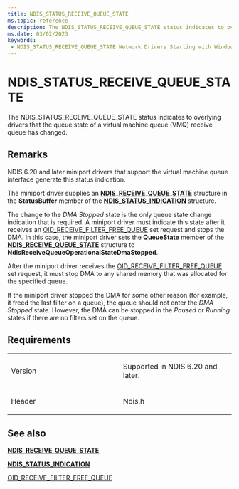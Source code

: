 ```yaml
---
title: NDIS_STATUS_RECEIVE_QUEUE_STATE
ms.topic: reference
description: The NDIS_STATUS_RECEIVE_QUEUE_STATE status indicates to overlying drivers that the queue state of a virtual machine queue (VMQ) receive queue has changed.
ms.date: 03/02/2023
keywords:
 - NDIS_STATUS_RECEIVE_QUEUE_STATE Network Drivers Starting with Windows Vista
---
```


# NDIS\_STATUS\_RECEIVE\_QUEUE\_STATE


The NDIS\_STATUS\_RECEIVE\_QUEUE\_STATE status indicates to overlying drivers that the queue state of a virtual machine queue (VMQ) receive queue has changed.

## Remarks

NDIS 6.20 and later miniport drivers that support the virtual machine queue interface generate this status indication.

The miniport driver supplies an [**NDIS\_RECEIVE\_QUEUE\_STATE**](/windows-hardware/drivers/ddi/ndis/ns-ndis-_ndis_receive_queue_state) structure in the **StatusBuffer** member of the [**NDIS\_STATUS\_INDICATION**](/windows-hardware/drivers/ddi/ndis/ns-ndis-_ndis_status_indication) structure.

The change to the *DMA Stopped* state is the only queue state change indication that is required. A miniport driver must indicate this state after it receives an [OID\_RECEIVE\_FILTER\_FREE\_QUEUE](./oid-receive-filter-free-queue.md) set request and stops the DMA. In this case, the miniport driver sets the **QueueState** member of the [**NDIS\_RECEIVE\_QUEUE\_STATE**](/windows-hardware/drivers/ddi/ndis/ns-ndis-_ndis_receive_queue_state) structure to **NdisReceiveQueueOperationalStateDmaStopped**.

After the miniport driver receives the [OID\_RECEIVE\_FILTER\_FREE\_QUEUE](./oid-receive-filter-free-queue.md) set request, it must stop DMA to any shared memory that was allocated for the specified queue.

If the miniport driver stopped the DMA for some other reason (for example, it freed the last filter on a queue), the queue should not enter the *DMA Stopped* state. However, the DMA can be stopped in the *Paused* or *Running* states if there are no filters set on the queue.

## Requirements

<table>
<colgroup>
<col width="50%" />
<col width="50%" />
</colgroup>
<tbody>
<tr class="odd">
<td><p>Version</p></td>
<td><p>Supported in NDIS 6.20 and later.</p></td>
</tr>
<tr class="even">
<td><p>Header</p></td>
<td>Ndis.h</td>
</tr>
</tbody>
</table>

## See also


[**NDIS\_RECEIVE\_QUEUE\_STATE**](/windows-hardware/drivers/ddi/ndis/ns-ndis-_ndis_receive_queue_state)

[**NDIS\_STATUS\_INDICATION**](/windows-hardware/drivers/ddi/ndis/ns-ndis-_ndis_status_indication)

[OID\_RECEIVE\_FILTER\_FREE\_QUEUE](./oid-receive-filter-free-queue.md)

 

